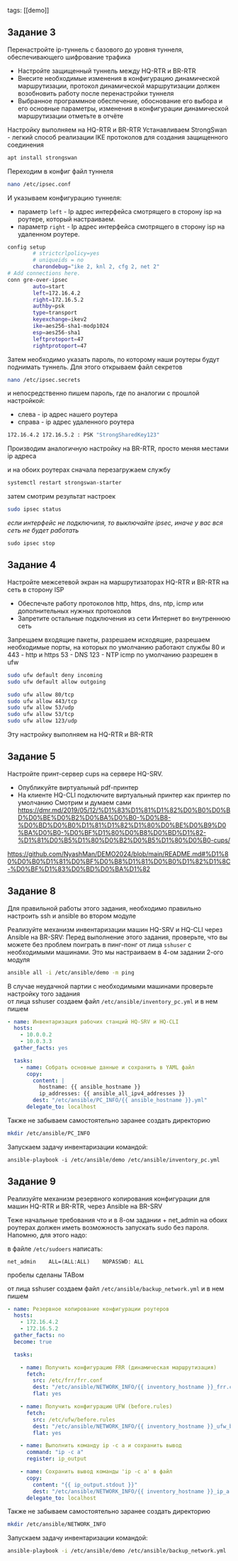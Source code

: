tags: [[demo]]

## Задание 3

Перенастройте ip-туннель с базового до уровня туннеля, обеспечивающего шифрование трафика
- Настройте защищенный туннель между HQ-RTR и BR-RTR
- Внесите необходимые изменения в конфигурацию динамической
маршрутизации, протокол динамической маршрутизации должен
возобновить работу после перенастройки туннеля
- Выбранное программное обеспечение, обоснование его выбора и его
основные параметры, изменения в конфигурации динамической
маршрутизации отметьте в отчёте

Настройку выполняем на HQ-RTR и BR-RTR
Устанавливаем StrongSwan - легкий способ реализации IKE протоколов для создания защищенного соединения
```bash
apt install strongswan
```

Переходим в конфиг файл туннеля
```bash
nano /etc/ipsec.conf
```

И указываем конфигурацию туннеля:
- параметр `left` - Ip адрес интерфейса смотрящего в сторону isp на роутере, который настраиваем.
- параметр `right` - Ip адрес интерфейса смотрящего в сторону isp на удаленном роутере.

```bash
config setup
        # strictcrlpolicy=yes
        # uniqueids = no
        charondebug="ike 2, knl 2, cfg 2, net 2"
# Add connections here.
conn gre-over-ipsec
        auto=start
        left=172.16.4.2
        right=172.16.5.2
        authby=psk
        type=transport
        keyexchange=ikev2
        ike=aes256-sha1-modp1024
        esp=aes256-sha1
        leftprotoport=47
        rightprotoport=47

```

Затем необходимо указать пароль, по которому наши роутеры будут поднимать туннель. Для этого открываем файл секретов
```bash
nano /etc/ipsec.secrets
```

и непосредственно пишем пароль, где по аналогии с прошлой настройкой:
- слева - ip адрес нашего роутера
- справа - ip адрес удаленного роутера
```bash
172.16.4.2 172.16.5.2 : PSK "StrongSharedKey123"
```

Производим аналогичную настройку на BR-RTR, просто меняя местами ip адреса

и на обоих роутерах сначала перезагружаем службу
```bash
systemctl restart strongswan-starter
```
затем смотрим результат настроек
```bash
sudo ipsec status
```
*если интерфейс не подключиnя, то выключайте ipsec, иначе у вас вся сеть не будет работать*
```
sudo ipsec stop
```
## Задание 4
Настройте межсетевой экран на маршрутизаторах HQ-RTR и BR-RTR на
сеть в сторону ISP
- Обеспечьте работу протоколов http, https, dns, ntp, icmp или
дополнительных нужных протоколов
- Запретите остальные подключения из сети Интернет во внутреннюю
сеть

Запрещаем входящие пакеты, разрешаем исходящие, разрешаем необходимые порты, на которых по умолчанию работают службы
80 и 443 - http и https
53 - DNS
123 - NTP
icmp по умолчанию разрешен в ufw

```bash
sudo ufw default deny incoming
sudo ufw default allow outgoing

sudo ufw allow 80/tcp
sudo ufw allow 443/tcp
sudo ufw allow 53/udp
sudo ufw allow 53/tcp
sudo ufw allow 123/udp
```
Эту настройку выполняем на HQ-RTR и BR-RTR
## Задание 5
Настройте принт-сервер cups на сервере HQ-SRV.
- Опубликуйте виртуальный pdf-принтер
- На клиенте HQ-CLI подключите виртуальный принтер как принтер по умолчанию
Смотрим и думаем сами
https://dmr.md/2019/05/12/%D1%83%D1%81%D1%82%D0%B0%D0%BD%D0%BE%D0%B2%D0%BA%D0%B0-%D0%B8-%D0%BD%D0%B0%D1%81%D1%82%D1%80%D0%BE%D0%B9%D0%BA%D0%B0-%D0%BF%D1%80%D0%B8%D0%BD%D1%82-%D1%81%D0%B5%D1%80%D0%B2%D0%B5%D1%80%D0%B0-cups/

https://github.com/NyashMan/DEMO2024/blob/main/README.md#%D1%80%D0%B0%D1%81%D0%BF%D0%B8%D1%81%D0%B0%D1%82%D1%8C-%D0%BF%D1%83%D0%BD%D0%BA%D1%82

## Задание 8
Для правильной работы этого задания, необходимо правильно настроить ssh и ansible во втором модуле


Реализуйте механизм инвентаризации машин HQ-SRV и HQ-CLI через Ansible на BR-SRV:
Перед выполнение этого задания, проверьте, что вы можете без проблем поиграть в пинг-понг от лица `sshuser` с необходимыми машинами. Это мы настраиваем в 4-ом задании 2-ого модуля
```bash
ansible all -i /etc/ansible/demo -m ping
```
В случае неудачной партии с необходимыми машинами проверьте настройку того задания
<br/>
от лица sshuser создаем файл `/etc/ansible/inventory_pc.yml` и в нем пишем
```yml
- name: Инвентаризация рабочих станций HQ-SRV и HQ-CLI
  hosts:
    - 10.0.0.2
    - 10.0.3.3
  gather_facts: yes

  tasks:
    - name: Собрать основные данные и сохранить в YAML файл
      copy:
        content: |
          hostname: {{ ansible_hostname }}
          ip_addresses: {{ ansible_all_ipv4_addresses }}
        dest: "/etc/ansible/PC_INFO/{{ ansible_hostname }}.yml"
      delegate_to: localhost
```

Также не забываем самостоятельно заранее создать директорию 
```bash
mkdir /etc/ansible/PC_INFO
```

Запускаем задачу инвентаризации командой:
```shell
ansible-playbook -i /etc/ansible/demo /etc/ansible/inventory_pc.yml
```

## Задание 9
Реализуйте механизм резервного копирования конфигурации для машин HQ-RTR и BR-RTR, через Ansible на BR-SRV


Теже начальные требования что и в 8-ом задании + net_admin на обоих роутерах должен иметь возможность запускать sudo без пароля. Напомню, для этого надо:


в файле `/etc/sudoers` написать:
```
net_admin    ALL=(ALL:ALL)    NOPASSWD: ALL
```
пробелы сделаны TABом


от лица sshuser создаем файл `/etc/ansible/backup_network.yml` и в нем пишем

```yml
- name: Резервное копирование конфигурации роутеров
  hosts:
    - 172.16.4.2
    - 172.16.5.2
  gather_facts: no
  become: true

  tasks:

    - name: Получить конфигурацию FRR (динамическая маршрутизация)
      fetch:
        src: /etc/frr/frr.conf
        dest: "/etc/ansible/NETWORK_INFO/{{ inventory_hostname }}_frr.conf"
        flat: yes

    - name: Получить конфигурацию UFW (before.rules)
      fetch:
        src: /etc/ufw/before.rules
        dest: "/etc/ansible/NETWORK_INFO/{{ inventory_hostname }}_ufw_before.rules"
        flat: yes

    - name: Выполнить команду ip -c a и сохранить вывод
      command: "ip -c a"
      register: ip_output

    - name: Сохранить вывод команды 'ip -c a' в файл
      copy:
        content: "{{ ip_output.stdout }}"
        dest: "/etc/ansible/NETWORK_INFO/{{ inventory_hostname }}_ip_a.txt"
      delegate_to: localhost
```



Также не забываем самостоятельно заранее создать директорию

```bash
mkdir /etc/ansible/NETWORK_INFO
```

Запускаем задачу инвентаризации командой:

```bash
ansible-playbook -i /etc/ansible/demo /etc/ansible/backup_network.yml
```